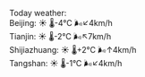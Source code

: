 Today weather:  
Beijing: ☀️   🌡️-4°C 🌬️↙4km/h  
Tianjin: ☀️   🌡️-2°C 🌬️↖7km/h  
Shijiazhuang: ☀️   🌡️+2°C 🌬️↑4km/h  
Tangshan: ☀️   🌡️-1°C 🌬️↙4km/h  

